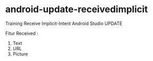 # android-update-receivedimplicit
Training Receive Implicit-Intent Android Studio UPDATE

Fitur Received :
1. Text
2. URL
3. Picture
